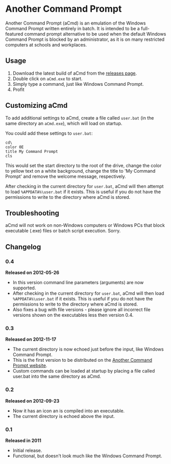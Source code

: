 # Another Command Prompt

Another Command Prompt (aCmd) is an emulation of the Windows Command Prompt written entirely in batch. It is intended to be a full-featured command prompt alternative to be used when the default Windows Command Prompt is blocked by an administrator, as it is on many restricted computers at schools and workplaces.

## Usage

1. Download the latest build of aCmd from the [releases page](https://github.com/bungeshea/aCmd/releases).
2. Double click on `aCmd.exe` to start.
3. Simply type a command, just like Windows Command Prompt.
4. Profit

## Customizing aCmd

To add additional settings to aCmd, create a file called `user.bat` (in the same directory an `aCmd.exe`), which will load on startup.

You could add these settings to `user.bat`:

	cd\
	color 0E
	title My Command Prompt
	cls

This would set the start directory to the root of the drive, change the color to yellow text on a white background, change the title to 'My Command Prompt' and remove the welcome message, respectively.

After checking in the current directory for `user.bat`, aCmd will then attempt to load `%APPDATA%\user.bat` if it exists. This is useful if you do not have the permissions to write to the directory where aCmd is stored.

## Troubleshooting

aCmd will not work on non-Windows computers or Windows PCs that block executable (.exe) files or batch script execution. Sorry.

## Changelog

### 0.4
__Released on 2012-05-26__

* In this version command line parameters (arguments) are now supported.
* After checking in the current directory for `user.bat`, aCmd will then load `%APPDATA%\user.bat` if it exists. This is useful if you do not have the permissions to write to the directory where aCmd is stored.
* Also fixes a bug with file versions - please ignore all incorrect file versions shown on the executables less then version 0.4.

### 0.3
__Released on 2012-11-17__

* The current directory is now echoed just before the input, like Windows Command Prompt.
* This is the first version to be distributed on the [Another Command Prompt website](http://acmd.sourceforge.net).
* Custom commands can be loaded at startup by placing a file called user.bat into the same directory as aCmd.

### 0.2
__Released on 2012-09-23__

* Now it has an icon an is compiled into an executable.
* The current directory is echoed above the input.

### 0.1
__Released in 2011__

* Initial release.
* Functional, but doesn't look much like the Windows Command Prompt.
